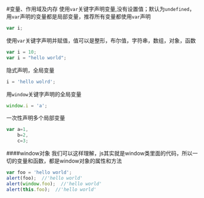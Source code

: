 #变量、作用域及内存
使用`var`关键字声明变量,没有设置值；默认为`undefined`，用`var`声明的变量都是局部变量，推荐所有变量都使用`var`声明
```js
var i;
```
使用`var`关键字声明并赋值，值可以是整形，布尔值，字符串，数组，对象，函数
```js
var i = 10;
var i = "hello world";
```
隐式声明，全局变量
```js
i = 'hello wolrd';
```
用`window`关键字声明的全局变量
```js
window.i = 'a';
```
一次性声明多个局部变量
```js
var a=1,
	b=2,
	c=3;
```
####window对象
我们可以这样理解，js其实就是window类里面的代码，所以一切的变量和函数，都是window对象的属性和方法
```js
var foo = 'hello world';
alert(foo);  //'hello world'
alert(window.foo);  //'hello world'
alert(this.foo);  //'hello world'
```

